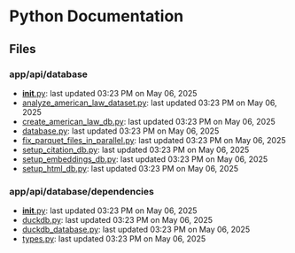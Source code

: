 # Python Documentation

## Files

### app/api/database

- [__init__.py](__init__.md): last updated 03:23 PM on May 06, 2025
- [analyze_american_law_dataset.py](analyze_american_law_dataset.md): last updated 03:23 PM on May 06, 2025
- [create_american_law_db.py](create_american_law_db.md): last updated 03:23 PM on May 06, 2025
- [database.py](database.md): last updated 03:23 PM on May 06, 2025
- [fix_parquet_files_in_parallel.py](fix_parquet_files_in_parallel.md): last updated 03:23 PM on May 06, 2025
- [setup_citation_db.py](setup_citation_db.md): last updated 03:23 PM on May 06, 2025
- [setup_embeddings_db.py](setup_embeddings_db.md): last updated 03:23 PM on May 06, 2025
- [setup_html_db.py](setup_html_db.md): last updated 03:23 PM on May 06, 2025

### app/api/database/dependencies

- [__init__.py](__init__.md): last updated 03:23 PM on May 06, 2025
- [duckdb.py](duckdb.md): last updated 03:23 PM on May 06, 2025
- [duckdb_database.py](duckdb_database.md): last updated 03:23 PM on May 06, 2025
- [types.py](types.md): last updated 03:23 PM on May 06, 2025
